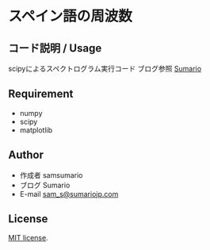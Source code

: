 # スペイン語の周波数

## コード説明 / Usage

scipyによるスペクトログラム実行コード
ブログ参照 [Sumario](https://sumariojp.com/?p=2915)

## Requirement

* numpy
* scipy
* matplotlib

## Author
 
* 作成者 samsumario
* ブログ Sumario
* E-mail sam_s@sumariojp.com
 
## License
 
[MIT license](https://en.wikipedia.org/wiki/MIT_License).
 